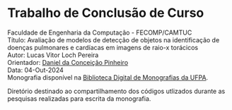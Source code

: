 # Trabalho de Conclusão de Curso
Faculdade de Engenharia da Computação - FECOMP/CAMTUC</br>
Título: Avaliação de modelos de detecção de objetos na identificação de doenças pulmonares e cardíacas em imagens de raio-x torácicos</br>
Autor: Lucas Vitor Loch Pereira</br>
Orientador: [Daniel da Conceição Pinheiro](https://buscatextual.cnpq.br/buscatextual/visualizacv.do;jsessionid=C24712B1DBF28E9FC8240152E8D1B6B3.buscatextual_0)</br>
Data: 04-Out-2024</br>
Monografia disponível na [Biblioteca Digital de Monografias da UFPA](https://bdm.ufpa.br/jspui/handle/prefix/7383).

Diretório destinado ao compartilhamento dos códigos utlizados durante as pesquisas realizadas para escrita da monografia.
